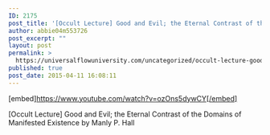 ```yaml
---
ID: 2175
post_title: '[Occult Lecture] Good and Evil; the Eternal Contrast of the Domains of Existence'
author: abbie04m553726
post_excerpt: ""
layout: post
permalink: >
  https://universalflowuniversity.com/uncategorized/occult-lecture-good-and-evil-the-eternal-contrast-of-the-domains-of-existence/
published: true
post_date: 2015-04-11 16:08:11
---
```

[embed]https://www.youtube.com/watch?v=ozOns5dywCY[/embed]<br>
<p>[Occult Lecture] Good and Evil; the Eternal Contrast of the Domains of Manifested Existence by Manly P. Hall</p>